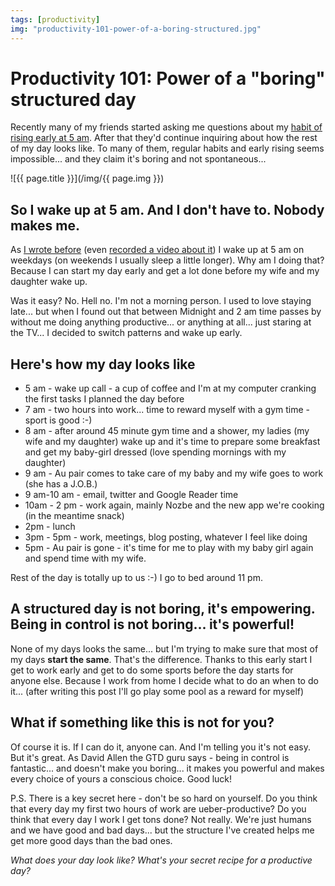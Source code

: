 ```yaml
---
tags: [productivity]
img: "productivity-101-power-of-a-boring-structured.jpg"
---
```


# Productivity 101: Power of a "boring" structured day

Recently many of my friends started asking me questions about my [habit of rising early at 5 am](/zen-to-done-30-days-to-get-a-habit-early-risi). After that they'd continue inquiring about how the rest of my day looks like. To many of them, regular habits and early rising seems impossible... and they claim it's boring and not spontaneous...

<!--More-->

![{{ page.title }}](/img/{{ page.img }})

## So I wake up at 5 am. And I don't have to. Nobody makes me.

As [I wrote before](/zen-to-done-30-days-to-get-a-habit-early-risi) (even [recorded a video about it](/early-risers-get-things-done/)) I wake up at 5 am on weekdays (on weekends I usually sleep a little longer). Why am I doing that? Because I can start my day early and get a lot done before my wife and my daughter wake up.

Was it easy? No. Hell no. I'm not a morning person. I used to love staying late... but when I found out that between Midnight and 2 am time passes by without me doing anything productive... or anything at all... just staring at the TV... I decided to switch patterns and wake up early.

## Here's how my day looks like

- 5 am - wake up call - a cup of coffee and I'm at my computer cranking the first tasks I planned the day before
- 7 am - two hours into work... time to reward myself with a gym time  - sport is good :-)
- 8 am - after around 45 minute gym time and a shower, my ladies (my wife and my daughter) wake up and it's time to prepare some breakfast and get my baby-girl dressed (love spending mornings with my daughter)
- 9 am - Au pair comes to take care of my baby and my wife goes to work (she has a J.O.B.)
- 9 am-10 am - email, twitter and Google Reader time
- 10am - 2 pm - work again, mainly Nozbe and the new app we're cooking (in the meantime snack)
- 2pm - lunch
- 3pm - 5pm - work, meetings, blog posting, whatever I feel like doing
- 5pm - Au pair is gone - it's time for me to play with my baby girl again and spend time with my wife.

Rest of the day is totally up to us :-) I go to bed around 11 pm.

## A structured day is not boring, it's empowering. Being in control is not boring... it's powerful!

None of my days looks the same... but I'm trying to make sure that most of my days **start the same**. That's the difference. Thanks to this early start I get to work early and get to do some sports before the day starts for anyone else. Because I work from home I decide what to do an when to do it... (after writing this post I'll go play some pool as a reward for myself)

## What if something like this is not for you?

Of course it is. If I can do it, anyone can. And I'm telling you it's not easy. But it's great. As David Allen the GTD guru says - being in control is fantastic... and doesn't make you boring... it makes you powerful and makes every choice of yours a conscious choice. Good luck!

P.S. There is a key secret here - don't be so hard on yourself. Do you think that every day my first two hours of work are ueber-productive? Do you think that every day I work I get tons done? Not really. We're just humans and we have good and bad days... but the structure I've created helps me get more good days than the bad ones.

_What does your day look like? What's your secret recipe for a productive day?_ 

[n]: https://michael.gratis/nozbe